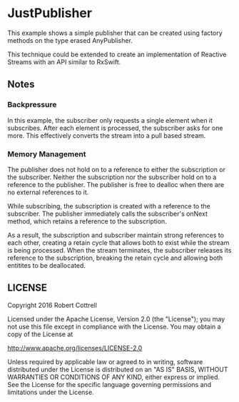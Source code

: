 # JustPublisher

This example shows a simple publisher that can be created using factory
methods on the type erased AnyPublisher.

This technique could be extended to create an implementation of Reactive
Streams with an API similar to RxSwift.

## Notes

### Backpressure

In this example, the subscriber only requests a single element when it
subscribes. After each element is processed, the subscriber asks for one
more. This effectively converts the stream into a pull based stream.

### Memory Management

The publisher does not hold on to a reference to either the subscription or
the subscriber. Neither the subscription nor the subscriber hold on to a
reference to the publisher. The publisher is free to dealloc when there are
no external references to it.

While subscribing, the subscription is created with a reference to the
subscriber. The publisher immediately calls the subscriber's onNext method,
which retains a reference to the subscription.

As a result, the subscription and subscriber maintain strong references to
each other, creating a retain cycle that allows both to exist while the stream
is being processed. When the stream terminates, the subscriber releases its
reference to the subscription, breaking the retain cycle and allowing both
entitites to be deallocated.

## LICENSE

Copyright 2016 Robert Cottrell

Licensed under the Apache License, Version 2.0 (the "License");
you may not use this file except in compliance with the License.
You may obtain a copy of the License at

<http://www.apache.org/licenses/LICENSE-2.0>

Unless required by applicable law or agreed to in writing, software
distributed under the License is distributed on an "AS IS" BASIS,
WITHOUT WARRANTIES OR CONDITIONS OF ANY KIND, either express or implied.
See the License for the specific language governing permissions and
limitations under the License.